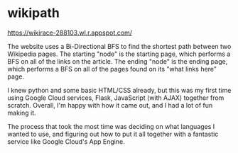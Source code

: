 # wikipath
https://wikirace-288103.wl.r.appspot.com/

The website uses a Bi-Directional BFS to find the shortest path between two Wikipedia pages.
The starting "node" is the starting page, which performs a BFS on all of the links on the article.
The ending "node" is the ending page, which performs a BFS on all of the pages found on its "what links here" page.

I knew python and some basic HTML/CSS already, but this was my first time using Google Cloud services, Flask, JavaScript (with AJAX) together from scratch. 
Overall, I'm happy with how it came out, and I had a lot of fun making it.

The process that took the most time was deciding on what languages I wanted to use, 
and figuring out how to put it all together with a fantastic service like Google Cloud's App Engine.
